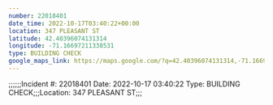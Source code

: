 ```yaml
---
number: 22018401
date_time: 2022-10-17T03:40:22+00:00
location: 347 PLEASANT ST
latitude: 42.40396074131314
longitude: -71.16697211338531
type: BUILDING CHECK
google_maps_link: https://maps.google.com/?q=42.40396074131314,-71.16697211338531
---
```


;;;;;;Incident #: 22018401   Date: 2022-10-17 03:40:22    Type: BUILDING CHECK;;;Location: 347 PLEASANT ST;;;
